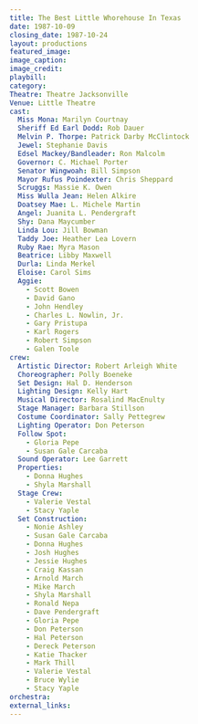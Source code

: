 ```yaml
---
title: The Best Little Whorehouse In Texas
date: 1987-10-09
closing_date: 1987-10-24
layout: productions
featured_image: 
image_caption:
image_credit:
playbill: 
category: 
Theatre: Theatre Jacksonville
Venue: Little Theatre
cast:
  Miss Mona: Marilyn Courtnay
  Sheriff Ed Earl Dodd: Rob Dauer
  Melvin P. Thorpe: Patrick Darby McClintock
  Jewel: Stephanie Davis
  Edsel Mackey/Bandleader: Ron Malcolm
  Governor: C. Michael Porter
  Senator Wingwoah: Bill Simpson
  Mayor Rufus Poindexter: Chris Sheppard
  Scruggs: Massie K. Owen
  Miss Wulla Jean: Helen Alkire
  Doatsey Mae: L. Michele Martin
  Angel: Juanita L. Pendergraft
  Shy: Dana Maycumber
  Linda Lou: Jill Bowman
  Taddy Joe: Heather Lea Lovern
  Ruby Rae: Myra Mason
  Beatrice: Libby Maxwell
  Durla: Linda Merkel
  Eloise: Carol Sims
  Aggie:
    - Scott Bowen
    - David Gano
    - John Hendley
    - Charles L. Nowlin, Jr.
    - Gary Pristupa
    - Karl Rogers
    - Robert Simpson
    - Galen Toole
crew:
  Artistic Director: Robert Arleigh White
  Choreographer: Polly Boeneke
  Set Design: Hal D. Henderson
  Lighting Design: Kelly Hart
  Musical Director: Rosalind MacEnulty
  Stage Manager: Barbara Stillson
  Costume Coordinator: Sally Pettegrew
  Lighting Operator: Don Peterson
  Follow Spot:
    - Gloria Pepe
    - Susan Gale Carcaba
  Sound Operator: Lee Garrett
  Properties:
    - Donna Hughes
    - Shyla Marshall
  Stage Crew:
    - Valerie Vestal
    - Stacy Yaple
  Set Construction:
    - Nonie Ashley
    - Susan Gale Carcaba
    - Donna Hughes
    - Josh Hughes
    - Jessie Hughes
    - Craig Kassan
    - Arnold March
    - Mike March
    - Shyla Marshall
    - Ronald Nepa
    - Dave Pendergraft
    - Gloria Pepe
    - Don Peterson
    - Hal Peterson
    - Dereck Peterson
    - Katie Thacker
    - Mark Thill
    - Valerie Vestal
    - Bruce Wylie
    - Stacy Yaple
orchestra:
external_links:
---
```


